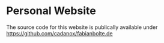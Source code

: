 # Personal Website

The source code for this website is publically available under https://github.com/cadanox/fabianbolte.de
